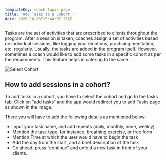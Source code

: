 ```yaml
---
templateKey: coach-topic-page
title: 'Add Tasks to a Cohort '
date: 2020-10-08T15:44:07.266Z
---
```

Tasks are the set of activities that are prescribed to clients throughout the program. After a session is taken, coaches assign a set of activities based on individual sessions, like logging your emotions, practicing meditation, etc. regularly. Usually, the tasks are added in the program itself. However, sometimes a coach would like to add some tasks in a specific cohort as per the requirements. This feature helps in catering to the same. 

![Select Cohort](/img/select-cohort-i.png "Select Cohort")

## How to add sessions in a cohort?

To add tasks in a cohort, you have to select the cohort and go to the tasks tab. Click on “add tasks“ and 
the app would redirect you to add Tasks page as shown in the image.

There you will have to add the following details as mentioned below-

* Input your task name, and add repeats (daily, monthly, none, weekly).
* Mention the task type, for instance, breathing exercise, or free form
* Mention Time at which the user would have to begin the task
* Add the day from the start, and a brief description of the task
* Go ahead, press “continue” and unfold a new task in front of your clients.
